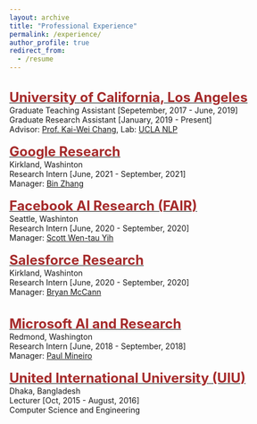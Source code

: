 ```yaml
---
layout: archive
title: "Professional Experience"
permalink: /experience/
author_profile: true
redirect_from:
  - /resume
---
```

<br/>
    <span style="color:black; font-size:17px"><b><a href="http://www.ucla.edu/" target="_blank"><font color="brown" size="5">University of California, Los Angeles</font></a></b></span><br/>
    Graduate  Teaching Assistant [Sepetember, 2017 - June, 2019]<br/>
    Graduate  Research Assistant [January, 2019 - Present]<br/>
    Advisor: <a href="http://web.cs.ucla.edu/~kwchang/" target="_blank">Prof. Kai-Wei Chang</a>, Lab: <a href="http://web.cs.ucla.edu/~kwchang/members/" target="_blank">UCLA NLP</a> <br/>


<br/>
    <span style="color:black; font-size:17px"><b><a href="https://research.google/" target="_blank"><font color="brown" size="5">Google Research</font></a></b></span><br/>
    Kirkland, Washinton<br/>
    Research Intern [June, 2021 - September, 2021]<br/>
    Manager: <a href="https://www.linkedin.com/in/binzh/" target="_blank">Bin Zhang</a><br/>


<br/>
    <span style="color:black; font-size:17px"><b><a href="https://ai.facebook.com/" target="_blank"><font color="brown" size="5">Facebook AI Research (FAIR)</font></a></b></span><br/>
    Seattle, Washinton<br/>
    Research Intern [June, 2020 - September, 2020]<br/>
    Manager: <a href="http://scottyih.org/" target="_blank">Scott Wen-tau Yih</a> <br/>


<br/>
    <span style="color:black; font-size:17px"><b><a href="https://einstein.ai/" target="_blank"><font color="brown" size="5">Salesforce Research</font></a></b></span><br/>
    Kirkland, Washinton<br/>
    Research Intern [June, 2020 - September, 2020]<br/>
    Manager: <a href="https://bmccann.github.io/" target="_blank">Bryan McCann</a><br/><br/>


<br/>
    <span style="color:black; font-size:17px"><b><a href="https://www.microsoft.com/en-us/research/" target="_blank"><font color="brown" size="5">Microsoft AI and Research</font></a></b></span><br/>
    Redmond, Washington<br/>
    Research Intern [June, 2018 - September, 2018]<br/>
    Manager: <a href="https://www.microsoft.com/en-us/research/people/pmineiro/" target="_blank">Paul Mineiro</a> <br/>
    
<br/>
    <span style="color:black; font-size:17px"><b><a href="https://cse.uiu.ac.bd/" target="_blank"><font color="brown" size="5">United International University (UIU)</font></a></b></span><br/>
    Dhaka, Bangladesh<br/>
    Lecturer [Oct, 2015 - August, 2016]<br/>
    Computer Science and Engineering 
    <br/>

